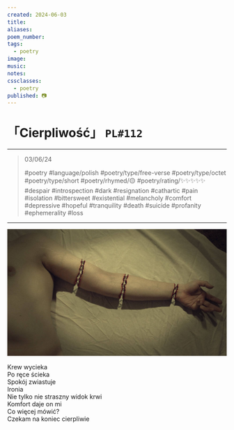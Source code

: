 ```yaml
---
created: 2024-06-03
title:
aliases:
poem_number:
tags:
  - poetry
image:
music:
notes:
cssclasses:
  - poetry
published: 📷
---
```

# 「Cierpliwość」 `PL#112`

---

> 03/06/24
> 
> #poetry 
> #language/polish 
> #poetry/type/free-verse #poetry/type/octet #poetry/type/short 
> #poetry/rhymed/🟡 
> #poetry/rating/✨✨✨✨✨ 
> #despair #introspection #dark #resignation #cathartic #pain #isolation #bittersweet #existential #melancholy #comfort #depressive #hopeful #tranquility #death #suicide #profanity #ephemerality #loss 

---

![poem-cierpliwość](../!art/poem-cierpliwość.jpg)


Krew wycieka  
Po ręce ścieka  
Spokój zwiastuje  
Ironia  
Nie tylko nie straszny widok krwi  
Komfort daje on mi  
Co więcej mówić?  
Czekam na koniec cierpliwie